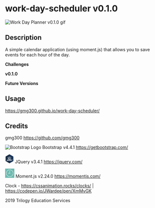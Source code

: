 # work-day-scheduler v0.1.0

<img alt="Work Day Planner v0.1.0 gif" src="assets/images/work-day-planner_0-1-0.gif">

## Description
A simple calendar application (using moment.js) that allows you to save events for each hour of the day.

**Challenges**


**v0.1.0**


**Future Versions**


## Usage
https://gmg300.github.io/work-day-scheduler/

## Credits
gmg300 https://github.com/gmg300

<img alt="Bootstrap Logo" src="https://upload.wikimedia.org/wikipedia/commons/b/b2/Bootstrap_logo.svg" width="30" height="30"> Bootstrap v4.4.1 https://getbootstrap.com/

<img alt="JQuery Logo" src="assets/images/JQuery-logo.png" width="28" height="30"> JQuery v3.4.1 https://jquery.com/

<img alt="Moment.js Logo" src="assets/images/momentjs-logo.png" width="30" height="30"> Moment.js v2.24.0 https://momentjs.com/

Clock - https://cssanimation.rocks/clocks/ | https://codepen.io/JWardee/pen/XmMvGK


2019 Trilogy Education Services


